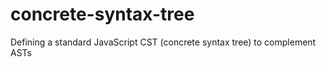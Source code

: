 concrete-syntax-tree
====================

Defining a standard JavaScript CST (concrete syntax tree) to complement ASTs
